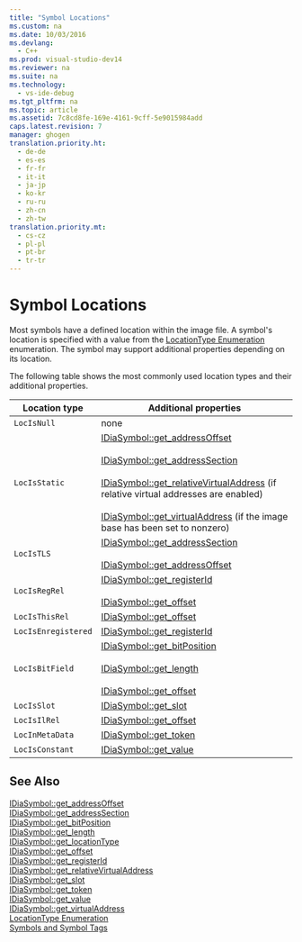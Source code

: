 ```yaml
---
title: "Symbol Locations"
ms.custom: na
ms.date: 10/03/2016
ms.devlang: 
  - C++
ms.prod: visual-studio-dev14
ms.reviewer: na
ms.suite: na
ms.technology: 
  - vs-ide-debug
ms.tgt_pltfrm: na
ms.topic: article
ms.assetid: 7c8cd8fe-169e-4161-9cff-5e9015984add
caps.latest.revision: 7
manager: ghogen
translation.priority.ht: 
  - de-de
  - es-es
  - fr-fr
  - it-it
  - ja-jp
  - ko-kr
  - ru-ru
  - zh-cn
  - zh-tw
translation.priority.mt: 
  - cs-cz
  - pl-pl
  - pt-br
  - tr-tr
---
```

# Symbol Locations
Most symbols have a defined location within the image file. A symbol's location is specified with a value from the [LocationType Enumeration](../VS_debugger/LocationType.md) enumeration. The symbol may support additional properties depending on its location.  
  
 The following table shows the most commonly used location types and their additional properties.  
  
|Location type|Additional properties|  
|-------------------|---------------------------|  
|`LocIsNull`|none|  
|`LocIsStatic`|[IDiaSymbol::get_addressOffset](../VS_debugger/IDiaSymbol--get_addressOffset.md)<br /><br /> [IDiaSymbol::get_addressSection](../VS_debugger/IDiaSymbol--get_addressSection.md)<br /><br /> [IDiaSymbol::get_relativeVirtualAddress](../VS_debugger/IDiaSymbol--get_relativeVirtualAddress.md) (if relative virtual addresses are enabled)<br /><br /> [IDiaSymbol::get_virtualAddress](../VS_debugger/IDiaSymbol--get_virtualAddress.md) (if the image base has been set to nonzero)|  
|`LocIsTLS`|[IDiaSymbol::get_addressSection](../VS_debugger/IDiaSymbol--get_addressSection.md)<br /><br /> [IDiaSymbol::get_addressOffset](../VS_debugger/IDiaSymbol--get_addressOffset.md)|  
|`LocIsRegRel`|[IDiaSymbol::get_registerId](../VS_debugger/IDiaSymbol--get_registerId.md)<br /><br /> [IDiaSymbol::get_offset](../VS_debugger/IDiaSymbol--get_offset.md)|  
|`LocIsThisRel`|[IDiaSymbol::get_offset](../VS_debugger/IDiaSymbol--get_offset.md)|  
|`LocIsEnregistered`|[IDiaSymbol::get_registerId](../VS_debugger/IDiaSymbol--get_registerId.md)|  
|`LocIsBitField`|[IDiaSymbol::get_bitPosition](../VS_debugger/IDiaSymbol--get_bitPosition.md)<br /><br /> [IDiaSymbol::get_length](../VS_debugger/IDiaSymbol--get_length.md)<br /><br /> [IDiaSymbol::get_offset](../VS_debugger/IDiaSymbol--get_offset.md)|  
|`LocIsSlot`|[IDiaSymbol::get_slot](../VS_debugger/IDiaSymbol--get_slot.md)|  
|`LocIsIlRel`|[IDiaSymbol::get_offset](../VS_debugger/IDiaSymbol--get_offset.md)|  
|`LocInMetaData`|[IDiaSymbol::get_token](../VS_debugger/IDiaSymbol--get_token.md)|  
|`LocIsConstant`|[IDiaSymbol::get_value](../VS_debugger/IDiaSymbol--get_value.md)|  
  
## See Also  
 [IDiaSymbol::get_addressOffset](../VS_debugger/IDiaSymbol--get_addressOffset.md)   
 [IDiaSymbol::get_addressSection](../VS_debugger/IDiaSymbol--get_addressSection.md)   
 [IDiaSymbol::get_bitPosition](../VS_debugger/IDiaSymbol--get_bitPosition.md)   
 [IDiaSymbol::get_length](../VS_debugger/IDiaSymbol--get_length.md)   
 [IDiaSymbol::get_locationType](../VS_debugger/IDiaSymbol--get_locationType.md)   
 [IDiaSymbol::get_offset](../VS_debugger/IDiaSymbol--get_offset.md)   
 [IDiaSymbol::get_registerId](../VS_debugger/IDiaSymbol--get_registerId.md)   
 [IDiaSymbol::get_relativeVirtualAddress](../VS_debugger/IDiaSymbol--get_relativeVirtualAddress.md)   
 [IDiaSymbol::get_slot](../VS_debugger/IDiaSymbol--get_slot.md)   
 [IDiaSymbol::get_token](../VS_debugger/IDiaSymbol--get_token.md)   
 [IDiaSymbol::get_value](../VS_debugger/IDiaSymbol--get_value.md)   
 [IDiaSymbol::get_virtualAddress](../VS_debugger/IDiaSymbol--get_virtualAddress.md)   
 [LocationType Enumeration](../VS_debugger/LocationType.md)   
 [Symbols and Symbol Tags](../VS_debugger/Symbols-and-Symbol-Tags.md)